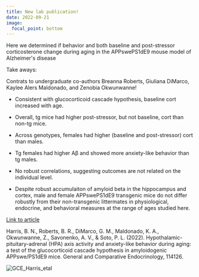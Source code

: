 ```yaml
---
title: New lab publication!
date: 2022-09-21
image:
  focal_point: bottom
---
```

Here we determined if behavior and both baseline and post-stressor corticosterone change during aging in the APPswePS1dE9 mouse model of Alzheimer's disease

<!--more-->

Take aways: 

Contrats to undergraduate co-authors Breanna Roberts, Giuliana DiMarco, Kaylee Alers Maldonado, and Zenobia Okwunwanne!

* Consistent with glucocorticoid cascade hypothesis, baseline cort increased with age.

* Overall, tg mice had higher post-stressor, but not baseline, cort than non-tg mice.

* Across genotypes, females had higher (baseline and post-stressor) cort than males.

* Tg females had higher Aβ and showed more anxiety-like behavior than tg males.

* No robust correlations, suggesting outcomes are not related on the individual level.

* Despite robust accumulaiton of amyloid beta in the hippocampus and cortex, male and female APPswePS1dE9 transgenic mice do not differ robustly from their non-transgenic littermates in physiological, endocrine, and behavioral measures at the range of ages studied here.

[Link to article](https://www.sciencedirect.com/science/article/pii/S0016648022001514)

Harris, B. N., Roberts, B. R., DiMarco, G. M., Maldonado, K. A., Okwunwanne, Z., Savonenko, A. V., & Soto, P. L. (2022). Hypothalamic-pituitary-adrenal (HPA) axis activity and anxiety-like behavior during aging: a test of the glucocorticoid cascade hypothesis in amyloidogenic APPswe/PS1dE9 mice. General and Comparative Endocrinology, 114126.

![GCE_Harris_etal](https://user-images.githubusercontent.com/58483740/191639894-c40e4134-dfb1-40c9-b39d-e55563d598b7.jpg)

